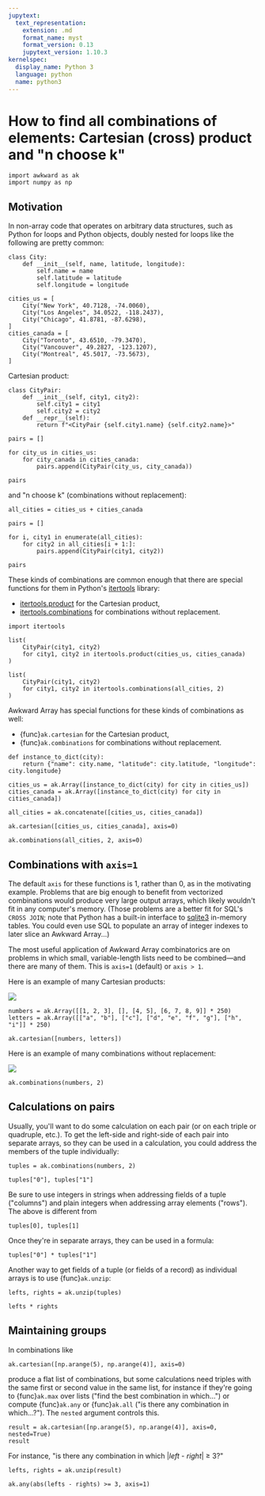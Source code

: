 ```yaml
---
jupytext:
  text_representation:
    extension: .md
    format_name: myst
    format_version: 0.13
    jupytext_version: 1.10.3
kernelspec:
  display_name: Python 3
  language: python
  name: python3
---
```


How to find all combinations of elements: Cartesian (cross) product and "n choose k"
====================================================================================

```{code-cell} ipython3
import awkward as ak
import numpy as np
```

## Motivation

In non-array code that operates on arbitrary data structures, such as Python for loops and Python objects, doubly nested for loops like the following are pretty common:

```{code-cell} ipython3
class City:
    def __init__(self, name, latitude, longitude):
        self.name = name
        self.latitude = latitude
        self.longitude = longitude

cities_us = [
    City("New York", 40.7128, -74.0060),
    City("Los Angeles", 34.0522, -118.2437),
    City("Chicago", 41.8781, -87.6298),
]
cities_canada = [
    City("Toronto", 43.6510, -79.3470),
    City("Vancouver", 49.2827, -123.1207),
    City("Montreal", 45.5017, -73.5673),
]
```

Cartesian product:

```{code-cell} ipython3
class CityPair:
    def __init__(self, city1, city2):
        self.city1 = city1
        self.city2 = city2
    def __repr__(self):
        return f"<CityPair {self.city1.name} {self.city2.name}>"

pairs = []

for city_us in cities_us:
    for city_canada in cities_canada:
        pairs.append(CityPair(city_us, city_canada))

pairs
```

and "n choose k" (combinations without replacement):

```{code-cell} ipython3
all_cities = cities_us + cities_canada
```

```{code-cell} ipython3
pairs = []

for i, city1 in enumerate(all_cities):
    for city2 in all_cities[i + 1:]:
        pairs.append(CityPair(city1, city2))

pairs
```

These kinds of combinations are common enough that there are special functions for them in Python's [itertools](https://docs.python.org/3/library/itertools.html) library:

* [itertools.product](https://docs.python.org/3/library/itertools.html#itertools.product) for the Cartesian product,
* [itertools.combinations](https://docs.python.org/3/library/itertools.html#itertools.combinations) for combinations without replacement.

```{code-cell} ipython3
import itertools
```

```{code-cell} ipython3
list(
    CityPair(city1, city2)
    for city1, city2 in itertools.product(cities_us, cities_canada)
)
```

```{code-cell} ipython3
list(
    CityPair(city1, city2)
    for city1, city2 in itertools.combinations(all_cities, 2)
)
```

Awkward Array has special functions for these kinds of combinations as well:

* {func}`ak.cartesian` for the Cartesian product,
* {func}`ak.combinations` for combinations without replacement.

```{code-cell} ipython3
def instance_to_dict(city):
    return {"name": city.name, "latitude": city.latitude, "longitude": city.longitude}

cities_us = ak.Array([instance_to_dict(city) for city in cities_us])
cities_canada = ak.Array([instance_to_dict(city) for city in cities_canada])

all_cities = ak.concatenate([cities_us, cities_canada])
```

```{code-cell} ipython3
ak.cartesian([cities_us, cities_canada], axis=0)
```

```{code-cell} ipython3
ak.combinations(all_cities, 2, axis=0)
```

## Combinations with `axis=1`

The default `axis` for these functions is 1, rather than 0, as in the motivating example. Problems that are big enough to benefit from vectorized combinations would produce very large output arrays, which likely wouldn't fit in any computer's memory. (Those problems are a better fit for SQL's `CROSS JOIN`; note that Python has a built-in interface to [sqlite3](https://docs.python.org/3/library/sqlite3.html) in-memory tables. You could even use SQL to populate an array of integer indexes to later slice an Awkward Array...)

The most useful application of Awkward Array combinatorics are on problems in which small, variable-length lists need to be combined—and there are many of them. This is `axis=1` (default) or `axis > 1`.

Here is an example of many Cartesian products:

![](cartoon-cartesian.png)

```{code-cell} ipython3
numbers = ak.Array([[1, 2, 3], [], [4, 5], [6, 7, 8, 9]] * 250)
letters = ak.Array([["a", "b"], ["c"], ["d", "e", "f", "g"], ["h", "i"]] * 250)
```

```{code-cell} ipython3
ak.cartesian([numbers, letters])
```

Here is an example of many combinations without replacement:

![](cartoon-combinations.png)

```{code-cell} ipython3
ak.combinations(numbers, 2)
```

## Calculations on pairs

Usually, you'll want to do some calculation on each pair (or on each triple or quadruple, etc.). To get the left-side and right-side of each pair into separate arrays, so they can be used in a calculation, you could address the members of the tuple individually:

```{code-cell} ipython3
tuples = ak.combinations(numbers, 2)
```

```{code-cell} ipython3
tuples["0"], tuples["1"]
```

Be sure to use integers in strings when addressing fields of a tuple ("columns") and plain integers when addressing array elements ("rows"). The above is different from

```{code-cell} ipython3
tuples[0], tuples[1]
```

Once they're in separate arrays, they can be used in a formula:

```{code-cell} ipython3
tuples["0"] * tuples["1"]
```

Another way to get fields of a tuple (or fields of a record) as individual arrays is to use {func}`ak.unzip`:

```{code-cell} ipython3
lefts, rights = ak.unzip(tuples)

lefts * rights
```

## Maintaining groups

In combinations like

```{code-cell} ipython3
ak.cartesian([np.arange(5), np.arange(4)], axis=0)
```

produce a flat list of combinations, but some calculations need triples with the same first or second value in the same list, for instance if they're going to {func}`ak.max` over lists ("find the best combination in which...") or compute {func}`ak.any` or {func}`ak.all` ("is there any combination in which...?"). The `nested` argument controls this.

```{code-cell} ipython3
result = ak.cartesian([np.arange(5), np.arange(4)], axis=0, nested=True)
result
```

For instance, "is there any combination in which |_left_ - _right_| ≥ 3?"

```{code-cell} ipython3
lefts, rights = ak.unzip(result)

ak.any(abs(lefts - rights) >= 3, axis=1)
```

